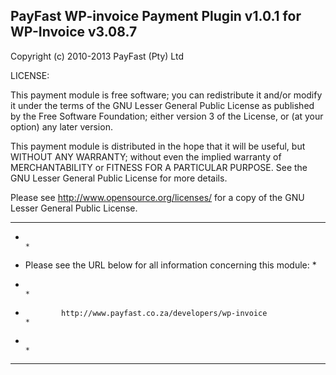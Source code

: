 PayFast WP-invoice Payment Plugin v1.0.1 for WP-Invoice v3.08.7
------------------------------------------------------------------------------
Copyright (c) 2010-2013 PayFast (Pty) Ltd

LICENSE:
 
This payment module is free software; you can redistribute it and/or modify
it under the terms of the GNU Lesser General Public License as published
by the Free Software Foundation; either version 3 of the License, or (at
your option) any later version.

This payment module is distributed in the hope that it will be useful, but
WITHOUT ANY WARRANTY; without even the implied warranty of MERCHANTABILITY
or FITNESS FOR A PARTICULAR PURPOSE. See the GNU Lesser General Public
License for more details.

Please see http://www.opensource.org/licenses/ for a copy of the GNU Lesser
General Public License.

******************************************************************************
*                                                                            *
*    Please see the URL below for all information concerning this module:    *
*                                                                            *
*             http://www.payfast.co.za/developers/wp-invoice                 *
*                                                                            *
******************************************************************************
